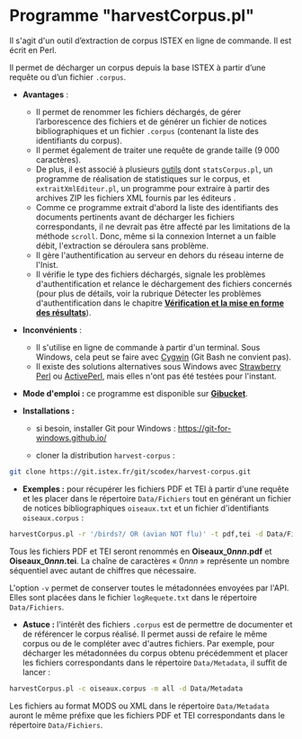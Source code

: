 # Programme "harvestCorpus.pl"

Il s'agit d'un outil d’extraction de corpus ISTEX en ligne de commande. Il est écrit en Perl.

Il permet de décharger un corpus depuis la base ISTEX à partir d’une requête ou d’un fichier `.corpus`. 

- **Avantages** : 
    - Il permet de renommer les fichiers déchargés, de gérer l’arborescence des fichiers et de générer un fichier de notices bibliographiques et un fichier `.corpus` (contenant la liste des identifiants du corpus). 
    - Il permet également de traiter une requête de grande taille (9 000 caractères). 
    - De plus, il est associé à plusieurs [outils](https://git.istex.fr/scodex/harvest-corpus/tree/master/outils) dont `statsCorpus.pl`, un programme de réalisation de statistiques sur le corpus, et `extraitXmlEditeur.pl`, un programme pour extraire à partir des archives ZIP les fichiers XML fournis par les éditeurs . 
    - Comme ce programme extrait d'abord la liste des identifiants des documents pertinents avant de décharger les fichiers correspondants, il ne devrait pas être affecté par les limitations de la méthode  `scroll`. Donc, même si la connexion Internet a un faible débit, l'extraction se déroulera sans problème. 
    - Il gère l'authentification au serveur en dehors du réseau interne de l'Inist. 
    - Il vérifie le type des fichiers déchargés, signale les problèmes d'authentification et relance le déchargement des fichiers concernés (pour plus de détails, voir la rubrique Détecter les problèmes d'authentification dans le chapitre **[Vérification et la mise en forme des résultats](verification/)**). 

- **Inconvénients** : 
    - Il s'utilise en ligne de commande à partir d'un terminal. Sous Windows, cela peut se faire avec [Cygwin](https://www.cygwin.com/)  (Git Bash ne convient pas). 
    - Il existe des solutions alternatives sous Windows avec [Strawberry Perl](http://strawberryperl.com/) ou [ActivePerl](https://www.activestate.com/activeperl), mais elles n'ont pas été testées pour l'instant. 

- **Mode d'emploi :** ce programme est disponible sur **[Gibucket](https://git.istex.fr/scodex/harvest-corpus)**. 

- **Installations :** 

    - si besoin, installer Git pour Windows : https://git-for-windows.github.io/

    - cloner la distribution `harvest-corpus` :

```bash
git clone https://git.istex.fr/git/scodex/harvest-corpus.git
```

- **Exemples :** pour récupérer les fichiers PDF et TEI à partir d'une requête et les placer dans le répertoire `Data/Fichiers` tout en générant un fichier de notices bibliographiques `oiseaux.txt` et un fichier d'identifiants `oiseaux.corpus` :


```bash
harvestCorpus.pl -r '/birds?/ OR (avian NOT flu)' -t pdf,tei -d Data/Fichiers -s oiseaux.corpus -n oiseaux.txt -p Oiseau_ -v
```


Tous les fichiers PDF et TEI seront renommés en __Oiseaux\_0*nnn*.pdf__ et __Oiseaux\_0*nnn*.tei__. La chaîne de caractères « 0*nnn* »  représente un nombre séquentiel avec autant de chiffres que nécessaire. 

L'option `-v` permet de conserver toutes le métadonnées envoyées par l'API. Elles sont placées dans le fichier `logRequete.txt` dans le répertoire `Data/Fichiers`. 

- **Astuce :** l'intérêt des fichiers `.corpus` est de permettre de documenter et de référencer le corpus réalisé. Il permet aussi de refaire le même corpus ou de le compléter avec d'autres fichiers. Par exemple, pour décharger les métadonnées du corpus obtenu précédemment et placer les fichiers correspondants dans le répertoire `Data/Metadata`, il suffit de lancer :

```bash
harvestCorpus.pl -c oiseaux.corpus -m all -d Data/Metadata
```

Les fichiers au format MODS ou XML dans le répertoire `Data/Metadata` auront le même préfixe que les fichiers PDF et TEI correspondants dans le répertoire  `Data/Fichiers`. 

